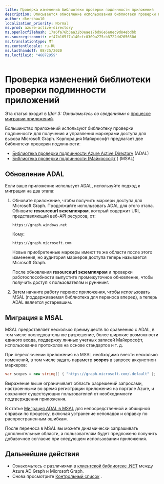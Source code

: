 ```yaml
---
title: Проверка изменений библиотеки проверки подлинности приложений
description: Описывается обновление использования библиотеки проверки подлинности для переноса приложения из приложений API Azure Active Directory (Azure AD) в API Microsoft Graph.
author: dkershaw10
localization_priority: Normal
ms.prod: azure-active-directory
ms.openlocfilehash: 17a6fa76b3aa32b0eae17bd96e6e8ec9d84ebdbb
ms.sourcegitcommit: ef47b165f7a140cfc0309a275cb8722dd265660d
ms.translationtype: MT
ms.contentlocale: ru-RU
ms.lasthandoff: 08/25/2020
ms.locfileid: "46872959"
---
```

# <a name="review-app-authentication-library-changes"></a>Проверка изменений библиотеки проверки подлинности приложений

Эта статья входит в *Шаг 3: Ознакомьтесь со сведениями о* [процессе миграции приложений](migrate-azure-ad-graph-planning-checklist.md).

Большинство приложений используют библиотеку проверки подлинности для получения и управления маркерами доступа для вызова Microsoft Graph.  Корпорация Майкрософт предлагает две библиотеки проверки подлинности:

- [Библиотека проверки подлинности Azure Active Directory](https://docs.microsoft.com/azure/active-directory/develop/active-directory-authentication-libraries) (ADAL)
- [Библиотека проверки подлинности (Майкрософт](https://docs.microsoft.com/azure/active-directory/develop/reference-v2-libraries) ) (MSAL)

## <a name="updating-adal"></a>Обновление ADAL

Если ваше приложение использует ADAL, используйте подход к миграции на два этапа:

1. Обновите приложение, чтобы получить маркеры доступа для Microsoft Graph. Продолжайте использовать ADAL для этого этапа. Обновите **resourceurl экземпляром**, который содержит URI, представляющий веб-API ресурсов, от:

    `https://graph.windows.net`  

    Кому:  

    `https://graph.microsoft.com`

    Новые приобретенные маркеры имеют те же области после этого изменения, но аудитория маркеров доступа теперь называется Microsoft Graph.  

    После обновления **resourceurl экземпляром** и проверки работоспособности выпустите промежуточное обновление, чтобы получить доступ к пользователям и рунннинг.

1.  Затем начните работу перенос приложения, чтобы использовать MSAL (поддерживаемая библиотека для переноса вперед), а теперь ADAL является устаревшим.

## <a name="migrating-to-msal"></a>Миграция в MSAL

MSAL предоставляет несколько преимуществ по сравнению с ADAL, в том числе последовательное разрешение, более широкие возможности единого входа, поддержку личных учетных записей Майкрософт, использование протоколов на основе стандартов и т. д.  

При переключении приложения на MSAL необходимо внести несколько изменений, в том числе задать параметр **scopes** в запросе аккуистион маркеров:

``` csharp
var scopes = new string[] { "https://graph.microsoft.com/.default" };
```

Выражение выше ограничивает область разрешений запросами, настроенными во время регистрации приложения на портале Azure, и сохраняет существующих пользователей от необходимости подтверждения приложения.

В статье [Миграция ADAL в MSAL](https://aka.ms/adal-net-to-msal-net) для непосредственной и обширной справки по процессу, включая устранение неполадок и справку по распространенным ошибкам.

После переноса в MSAL вы можете динамически запрашивать дополнительные области, а пользователям будет предложено получить добавочное согласие при следующем использовании приложения.

## <a name="next-steps"></a>Дальнейшие действия

- Ознакомьтесь с различиями в [клиентской библиотеке .NET](migrate-azure-ad-graph-client-libraries.md) между Azure AD Graph и Microsoft Graph.
- Снова просмотрите [Контрольный список](migrate-azure-ad-graph-planning-checklist.md) .
